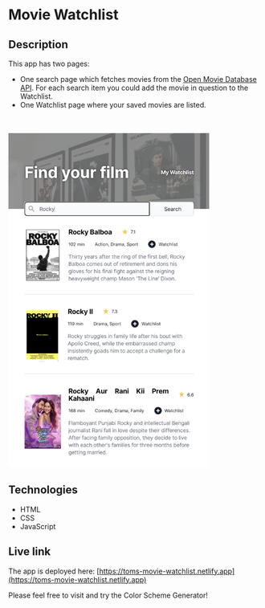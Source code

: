 # Movie Watchlist

## Description
This app has two pages: 
- One search page which fetches movies from the [Open Movie Database API](https://www.omdbapi.com). For each search item you could add the movie in question to the Watchlist.
- One Watchlist page where your saved movies are listed.
<br/>
<br/>
<img src="movie-watchlist.png" alt="Screenshot." width="400px"/>

## Technologies
- HTML
- CSS
- JavaScript

## Live link
The app is deployed here:
[https://toms-movie-watchlist.netlify.app](https://toms-movie-watchlist.netlify.app)

Please feel free to visit and try the Color Scheme Generator!

